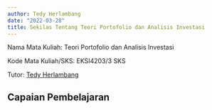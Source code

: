 ```yaml
---
author: Tedy Herlambang
date: "2022-03-28"
title: Sekilas Tentang Teori Portofolio dan Analisis Investasi
---
```


Nama Mata Kuliah: Teori Portofolio dan Analisis Investasi

Kode Mata Kuliah/SKS: EKSI4203/3 SKS

Tutor: [Tedy Herlambang](https://bangtedy.github.io)

## Capaian Pembelajaran

